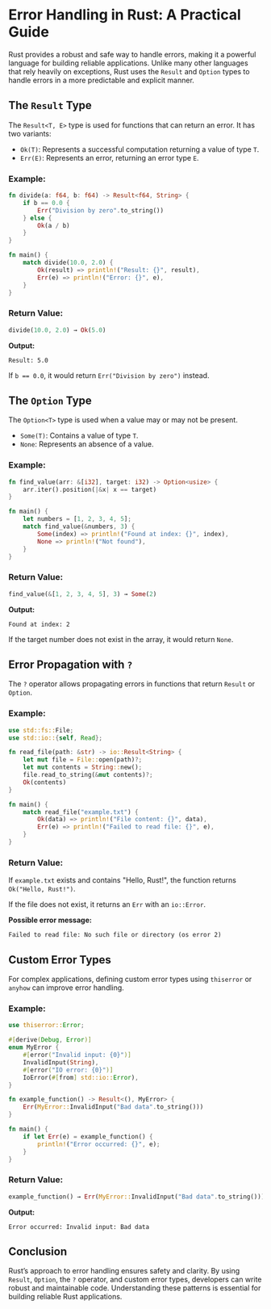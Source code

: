 # Error Handling in Rust: A Practical Guide

Rust provides a robust and safe way to handle errors, making it a powerful language for building reliable applications. Unlike many other languages that rely heavily on exceptions, Rust uses the `Result` and `Option` types to handle errors in a more predictable and explicit manner.

## The `Result` Type

The `Result<T, E>` type is used for functions that can return an error. It has two variants:

- `Ok(T)`: Represents a successful computation returning a value of type `T`.
- `Err(E)`: Represents an error, returning an error type `E`.

### Example:

```rust
fn divide(a: f64, b: f64) -> Result<f64, String> {
    if b == 0.0 {
        Err("Division by zero".to_string())
    } else {
        Ok(a / b)
    }
}

fn main() {
    match divide(10.0, 2.0) {
        Ok(result) => println!("Result: {}", result),
        Err(e) => println!("Error: {}", e),
    }
}
```

### Return Value:

```rust
divide(10.0, 2.0) → Ok(5.0)
```

**Output:**

```
Result: 5.0
```

If `b == 0.0`, it would return `Err("Division by zero")` instead.

## The `Option` Type

The `Option<T>` type is used when a value may or may not be present.

- `Some(T)`: Contains a value of type `T`.
- `None`: Represents an absence of a value.

### Example:

```rust
fn find_value(arr: &[i32], target: i32) -> Option<usize> {
    arr.iter().position(|&x| x == target)
}

fn main() {
    let numbers = [1, 2, 3, 4, 5];
    match find_value(&numbers, 3) {
        Some(index) => println!("Found at index: {}", index),
        None => println!("Not found"),
    }
}
```

### Return Value:

```rust
find_value(&[1, 2, 3, 4, 5], 3) → Some(2)
```

**Output:**

```
Found at index: 2
```

If the target number does not exist in the array, it would return `None`.

## Error Propagation with `?`

The `?` operator allows propagating errors in functions that return `Result` or `Option`.

### Example:

```rust
use std::fs::File;
use std::io::{self, Read};

fn read_file(path: &str) -> io::Result<String> {
    let mut file = File::open(path)?;
    let mut contents = String::new();
    file.read_to_string(&mut contents)?;
    Ok(contents)
}

fn main() {
    match read_file("example.txt") {
        Ok(data) => println!("File content: {}", data),
        Err(e) => println!("Failed to read file: {}", e),
    }
}
```

### Return Value:

If `example.txt` exists and contains "Hello, Rust!", the function returns `Ok("Hello, Rust!")`.

If the file does not exist, it returns an `Err` with an `io::Error`.

**Possible error message:**

```
Failed to read file: No such file or directory (os error 2)
```

## Custom Error Types

For complex applications, defining custom error types using `thiserror` or `anyhow` can improve error handling.

### Example:

```rust
use thiserror::Error;

#[derive(Debug, Error)]
enum MyError {
    #[error("Invalid input: {0}")]
    InvalidInput(String),
    #[error("IO error: {0}")]
    IoError(#[from] std::io::Error),
}

fn example_function() -> Result<(), MyError> {
    Err(MyError::InvalidInput("Bad data".to_string()))
}

fn main() {
    if let Err(e) = example_function() {
        println!("Error occurred: {}", e);
    }
}
```

### Return Value:

```rust
example_function() → Err(MyError::InvalidInput("Bad data".to_string()))
```

**Output:**

```
Error occurred: Invalid input: Bad data
```

## Conclusion

Rust’s approach to error handling ensures safety and clarity. By using `Result`, `Option`, the `?` operator, and custom error types, developers can write robust and maintainable code. Understanding these patterns is essential for building reliable Rust applications.

